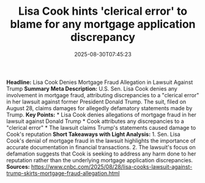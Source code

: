 ﻿---
title: "Lisa Cook hints 'clerical error' to blame for any mortgage application discrepancy"
date: "2025-08-30T07:45:23"
category: "Markets"
summary: ""
slug: "lisa cook hints clerical error to blame for any mortgage app"
source_urls:
  - "https://www.cnbc.com/2025/08/28/lisa-cooks-lawsuit-against-trump-skirts-mortgage-fraud-allegation.html"
seo:
  title: "Lisa Cook hints 'clerical error' to blame for any mortgage application discrepancy | Hash n Hedge"
  description: ""
  keywords: ["news", "markets", "brief"]
---
**Headline:** Lisa Cook Denies Mortgage Fraud Allegation in Lawsuit Against Trump  **Summary Meta Description:** U.S. Sen. Lisa Cook denies any involvement in mortgage fraud, attributing discrepancies to a "clerical error" in her lawsuit against former President Donald Trump. The suit, filed on August 28, claims damages for allegedly defamatory statements made by Trump.  **Key Points:**  * Lisa Cook denies allegations of mortgage fraud in her lawsuit against Donald Trump * Cook attributes any discrepancies to a "clerical error" * The lawsuit claims Trump's statements caused damage to Cook's reputation  **Short Takeaways with Light Analysis:**  1.  Sen. Lisa Cook's denial of mortgage fraud in the lawsuit highlights the importance of accurate documentation in financial transactions. 2.  The lawsuit's focus on defamation suggests that Cook is seeking to address any harm done to her reputation rather than the underlying mortgage application discrepancies.  **Sources:**  https://www.cnbc.com/2025/08/28/lisa-cooks-lawsuit-against-trump-skirts-mortgage-fraud-allegation.html 
